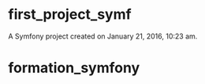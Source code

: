 first_project_symf
==================

A Symfony project created on January 21, 2016, 10:23 am.
# formation_symfony
